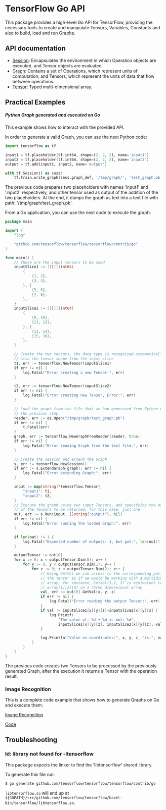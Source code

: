 # TensorFlow Go API

This package provides a high-level Go API for TensorFlow, providing the
necessary tools to create and manipulate Tensors, Variables, Constants and
also to build, load and run Graphs.

## API documentation
* [Session](g3doc/session.md): Encapsulates the environment in which Operation
  objects are executed, and Tensor objects are evaluated.
* [Graph](g3doc/graph.md): Contains a set of Operations, which represent units
  of computation; and Tensors, which represent the units of data that flow
  between operations.
* [Tensor](g3doc/tensor.md): Typed multi-dimensional array.

## Practical Examples

##### Python Graph generated and executed on Go

This example shows how to interact with the provided API.

In order to generate a valid Graph, you can use the next Python code:

```python
import tensorflow as tf

input1 = tf.placeholder(tf.int64, shape=(2, 2, 2), name='input1')
input2 = tf.placeholder(tf.int64, shape=(2, 2, 2), name='input2')
output = tf.add(input1, input2, name='output')

with tf.Session() as sess:
    tf.train.write_graph(sess.graph_def, '/tmp/graph/', 'test_graph.pb', as_text=True)
```

The previous code prepares two placeholders with names 'input1' and
'input2' respectively, and other tensor used as output of the addition of the
two placeholders. At the end, it dumps the graph as text into a text file with
path:
'/tmp/graph/test_graph.pb'.

From a Go application, you can use the next code to execute the graph:

```go
package main

import (
	"log"

	"github.com/tensorflow/tensorflow/tensorflow/contrib/go"
)

func main() {
	// These are the input tensors to be used
	inputSlice1 := [][][]int64{
		{
			{1, 2},
			{3, 4},
		}, {
			{5, 6},
			{7, 8},
		},
	}
	inputSlice2 := [][][]int64{
		{
			{9, 10},
			{11, 12},
		}, {
			{13, 14},
			{15, 16},
		},
	}

	// Create the two tensors, the data type is recognized automatically as
	// also the tensor shape from the input slice
	t1, err := tensorflow.NewTensor(inputSlice1)
	if err != nil {
		log.Fatal("Error creating a new Tensor:", err)
	}

	t2, err := tensorflow.NewTensor(inputSlice2)
	if err != nil {
		log.Fatal("Error creating new Tensor, Error:", err)
	}

	// Load the graph from the file that we had generated from Python on
	// the previous step
	reader, err := os.Open("/tmp/graph/test_graph.pb")
	if err != nil {
		t.Fatal(err)
	}
	graph, err := tensorflow.NewGraphFromReader(reader, true)
	if err != nil {
		log.Fatal("Error reading Graph from the text file:", err)
	}

	// Create the session and extend the Graph
	s, err := tensorflow.NewSession()
	if err := s.ExtendGraph(graph); err != nil {
		log.Fatal("Error extending Graph:", err)
	}

	input := map[string]*tensorflow.Tensor{
		"input1": t1,
		"input2": t2,
	}
	// Execute the graph using two input Tensors, and specifying the names
	// of the Tensors to be returned, for this case, just one
	out, err := s.Run(input, []string{"output"}, nil)
	if err != nil {
		log.Fatal("Error running the loaded Graph:", err)
	}

	if len(out) != 1 {
		log.Fatal("Expected number of outputs: 1, but got:", len(out))
	}

	outputTensor := out[0]
	for x := 0; x < outputTensor.Dim(0); x++ {
		for y := 0; y < outputTensor.Dim(1); y++ {
			for z := 0; z < outputTensor.Dim(2); z++ {
				// Using GetVal we can access to the corresponding positions of
				// the tensor as if we would be working with a multidimensional
				// array, for instance, GetVal(1,2, 3) is equivalent to
				// array[1][2][3] on a three dimensional array
				val, err := out[0].GetVal(x, y, z)
				if err != nil {
					log.Fatal("Error reading the output Tensor:", err)
				}
				if val != inputSlice1[x][y][z]+inputSlice2[x][y][z] {
					log.Printf(
						"The value of: %d + %d is not: %d",
						inputSlice1[x][y][z], inputSlice2[x][y][z], val)
				}

				log.Println("Value on coordinates:", x, y, z, "is:", val)
			}
		}
	}
}
```

The previous code creates two Tensors to be processed by the previously
generated Graph, after the execution it returns a Tensor with the operation
result.

### Image Recognition

This is a complete code example that shows how to generate Graphs on Go and
execute them:

[Image Recognition](../../g3doc/tutorials/image_recognition/index.md#usage-with-the-go-api)

[Code](../../examples/label_image_go/main.go)

## Troubleshooting

### ld: library not found for -ltensorflow

This package expects the linker to find the 'libtensorflow' shared library. 

To generate this file run:

```sh
$ go generate github.com/tensorflow/tensorflow/tensorflow/contrib/go
```

`libtensorflow.so` will end up at `${GOPATH}/src/github.com/tensorflow/tensorflow/bazel-bin/tensorflow/libtensorflow.so`.


